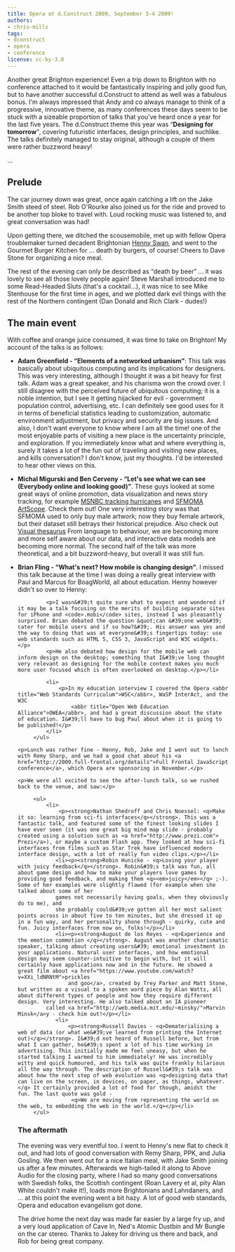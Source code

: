 ```yaml
---
title: Opera at d.Construct 2009, September 3-4 2009!
authors:
- chris-mills
tags:
- dconstruct
- opera
- conference
license: cc-by-3.0
---
```


<p><p>Another great Brighton experience! Even a trip down to Brighton with no conference attached to it would be fantastically inspiring and jolly good fun, but to have another successful d.Construct to attend as well was a fabulous bonus. I&#39;m always impressed that Andy and co always manage to think of a progressive, innovative theme, as many conferences these days seem to be stuck with a sizeable proportion of talks that you&#39;ve heard once a year for the last five years. The d.Construct theme this year was <q><strong>Designing for tomorrow</strong></q>, covering futuristic interfaces, design principles, and
suchlike. The talks definitely managed to stay original, although a couple of them were rather buzzword heavy!</p> ... </p><!--more--><h2>Prelude</h2>

<p>The car journey down was great, once again catching a lift on the Jake Smith steed of steel. Rob O&#39;Rourke also joined us for the ride and proved to be another top bloke to travel with. Loud rocking music was listened to, and great conversation was had!</p>

<p>Upon getting there, we ditched the scousemobile, met up with fellow Opera troublemaker turned decadent Brightonian <a href="http://www.iheni.com">Henny Swan</a>, and went to the Gourmet Burger Kitchen for ... death by burgers, of course! Cheers to Dave Stone for organizing a nice meal.</p>

<p>The rest of the evening can only be described as <q>death by beer</q> ... it was lovely to see all those lovely people again! Steve Marshall introduced me to some Read-Headed Sluts (that&#39;s a cocktail...), it was nice to see Mike Stenhouse for the first time in ages, and we plotted dark evil things with the rest of the Northern contingent (Dan Donald and Rich Clark - dudes!)</p>

 <h2>The main event</h2>

<p>With coffee and orange juice consumed, it was time to take on Brighton!
My account of the talks is as follows:</p>

<ul>
	<li>
		<p><strong>Adam Greenfield - <q>Elements of a networked urbanism</q></strong>: This talk was basically about ubiquitous computing and its implications for designers. This was very interesting, although I thought it was a bit heavy for first talk. Adam was a great speaker, and his charisma won the crowd over. I still disagree with the perceived future of ubiquitous computing; it is a noble intention, but I see it getting hijacked for evil - government population control, advertising, etc. I can
		definitely see good uses for it in terms of beneficial statistics leading to
		customization, automatic environment adjustment, but privacy and security are big issues. And also, I don&#39;t want everyone to know where I am all the time! one of the most enjoyable parts of visiting a new place is the uncertainty principle, and exploration. If you immediately know what and where everything is, surely it takes a lot of the fun out of traveling and visiting new places, and kills conversation? I don&#39;t know, just my thoughts. I&#39;d be interested to hear other views on this.</p></li>
			<li>
				<p><strong>Michal Migurski and Ben Cerveny - <q>Let&#39;s see what we can see (Everybody online and looking good)</q></strong>. These guys looked at some great ways of online promotion, data visualization and news story tracking, for example <a href="http://www.msnbc.msn.com/id/7845030/">MSNBC tracking hurricanes</a> and <a href="http://www.sfmoma.org/projects/artscope">SFMOMA ArtScope</a>. Check them out! One very interesting story was that
			 SFMOMA used to only buy male artwork; now they buy female artwork, but their dataset still betrays their historical prejudice. Also check out <a href="http://www.visualthesaurus.com/">Visual thesaurus</a> From language to behaviour, we are becoming more and more self aware about our data, and interactive data models are becoming more normal. The second half of the talk was more theoretical, and a bit buzzword-heavy, but overall it was still fun.</p></li>
			 <li>
			 <p><strong>Brian Fling - <q>What&#39;s next? How mobile is changing design</q></strong>. I missed this talk because at the time I was doing a really great interview with Paul and Marcus for BoagWorld, all about education. Henny however didn&#39;t so over to Henny:</p>

			 <p>I wasn&#39;t quite sure what to expect and wondered if it may be a talk focusing on the merits of building separate sites for iPhone and <code>.mobi</code> sites, instead I was pleasantly surprised. Brian debated the question &quot;can &#39;one web&#39; cater for mobile users and if so how?&#39;. His answer was yes and the way to doing that was at everyone&#39;s fingertips today: use web standards such as HTML 5, CSS 3, JavaScript and W3C widgets. </p>
			 <p>He also debated how design for the mobile web can inform design on the desktop; something that I&#39;ve long thought very relevant as designing for the mobile context makes you much more user focused which is often overlooked on desktop.</p></li>

			 <li>
				 <p>In my education interview I covered the Opera <abbr title="Web Standards Curriculum">WSC</abbr>, WaSP InterAct, and the W3C
					 <abbr title="Open Web Education Alliance">OWEA</abbr>, and had a great discussion about the state of education. I&#39;ll have to bug Paul about when it is going to be published!</p>
			 </li>
		 </ul>

	<p>Lunch was rather fine - Henny, Rob, Jake and I went out to lunch with Remy Sharp, and we had a good chat about his <a href="http://2009.full-frontal.org/details">Full Frontal JavaScript conference</a>, which Opera are sponsoring in November.</p>

	<p>We were all excited to see the after-lunch talk, so we rushed back to the venue, and saw:</p>

		 <ul>
			 <li>
				 <p><strong>Nathan Shedroff and Chris Noessel: <q>Make it so: learning from sci-fi interfaces</q></strong>. This was a fantastic talk, and featured some of the finest looking slides I have ever seen (it was one great big mind map slide - probably created using a solution such as <a href="http://www.prezi.com"> Prezi</a>), or maybe a custom Flash app. They looked at how sci-fi interfaces from films such as Star Trek have influenced modern interface design, with a lot of really fun video clips.</p></li>
				<li><p><strong>Robin Hunicke - <q>Loving your player with juicy feedback</q></strong>. Robin&#39;s talk was fun, all about game design and how to make your players love games by providing good feedback, and making them <q><em>juicy</em></q> ;-). Some of her examples were slightly flawed (for example when she talked about some of her
				games not necessarily having goals, when they obviously do to me), and
				she probably could&#39;ve gotten all her most salient points across in about five to ten minutes, but she dressed it up in a fun way, and her personality shone through - quirky, cute and fun. Juicy interfaces from now on, folks!</p></li>
				<li><p><strong>August de los Reyes - <q>Experience and the emotion commotion </q></strong>. August was another charismatic speaker, talking about creating users&#39; emotional investment in your applications. Natural user interfaces, and how emotional design may seem counter-intuitive to begin with, but it will certainly have applications now and in the future. He showed a great film about <a href="https://www.youtube.com/watch?v=XXi_ldNRNtM">prickles
					and goo</a>, created by Trey Parker and Matt Stone, but written as a visual to a spoken word piece by Alan Watts, all about different types of people and how they require different design. Very interesting. He also talked about an IA pioneer
			 called <a href="http://web.media.mit.edu/~minsky/">Marvin Minsk</a>y - check him out!</p></li>
				<li>
					<p><strong>Russell Davies - <q>Dematerialising a web of data (or what we&#39;ve learned from printing the Internet out)</q></strong>. I&#39;d not heard of Russell before, but from what I can gather, he&#39;s spent a lot of his time working in advertising. This initially made me feel uneasy, but when he started talking I warmed to him immediately! He was incredibly witty and quick humoured, and his talk was quite frankly hilarious all the way through. The description of Russell&#39;s talk was about how the next step of web evolution was <q>designing data that can live on the screen, in devices, on paper, as things, whatever.</q> It certainly provided a lot of food for though, amidst the fun. The last quote was gold -
					 <q>We are moving from representing the world on the web, to embedding the web in the world.</q></p></li>
		 </ul>

<h3>The aftermath</h3>

<p>The evening was very eventful too. I went to Henny&#39;s new flat to check it out, and had lots of good conversation with Remy Sharp, PPK, and Julia Gosling. We then went out for a nice Italian meal, with Jake Smith joining us after a few minutes. Afterwards we high-tailed it along to Above Audio for the closing party, where I had so many good conversations with Swedish folks, the Scottish contingent (Roan Lavery et al, pity Alan White couldn&#39;t make it!), loads more Brightonians and Lahndaners, and ... at this point the evening went a bit hazy. A lot of good web standards, Opera and education evangelism got done.</p>

<p>The drive home the next day was made far easier by a large fry up, and a very
 loud application of Cave In, Ned&#39;s Atomic Dustbin and Mr Bungle on the car stereo. Thanks to Jakey for driving us there and back, and Rob for being great company.</p>
